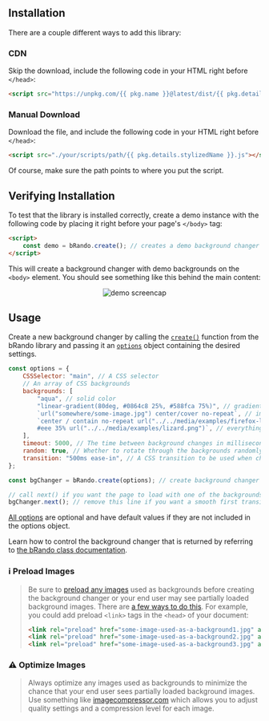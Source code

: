## Installation

There are a couple different ways to add this library:

### CDN

Skip the download, include the following code in your HTML right before `</head>`:

```html
<script src="https://unpkg.com/{{ pkg.name }}@latest/dist/{{ pkg.details.stylizedName }}.js"></script>
```

### Manual Download

Download the file, and include the following code in your HTML right before `</head>`:

```html
<script src="./your/scripts/path/{{ pkg.details.stylizedName }}.js"></script>
```

Of course, make sure the path points to where you put the script.

## Verifying Installation

To test that the library is installed correctly, create a demo instance with the following code by placing it right before your page's `</body>` tag:

```html
<script>
	const demo = bRando.create(); // creates a demo background changer
</script>
```

This will create a background changer with demo backgrounds on the `<body>` element. You should see something like this behind the main content:

<p align="center">
<img src="{{ screencap.src }}" alt="demo screencap" width="{{ screencap.width }}" height="auto"/>

## Usage

Create a new background changer by calling the [`create()`](https://brandojs.isaacyakl.com/docs/functions/create.html) function from the bRando library and passing it an [`options`](https://brandojs.isaacyakl.com/docs/interfaces/Options.html) object containing the desired settings.

```javascript
const options = {
	CSSSelector: "main", // A CSS selector
	// An array of CSS backgrounds
	backgrounds: [
		"aqua", // solid color
		"linear-gradient(80deg, #0864c8 25%, #588fca 75%)", // gradient
		`url("somewhere/some-image.jpg") center/cover no-repeat`, // image
		`center / contain no-repeat url("../../media/examples/firefox-logo.svg"),
        #eee 35% url("../../media/examples/lizard.png")`, // everything
	],
	timeout: 5000, // The time between background changes in milliseconds
	random: true, // Whether to rotate through the backgrounds randomly or not
	transition: "500ms ease-in", // A CSS transition to be used when changing between backgrounds
};

const bgChanger = bRando.create(options); // create background changer with the options set above

// call next() if you want the page to load with one of the backgrounds immediately
bgChanger.next(); // remove this line if you want a smooth first transition
```

[All options](https://brandojs.isaacyakl.com/docs/interfaces/Options.html) are optional and have default values if they are not included in the options object.

Learn how to control the background changer that is returned by referring to [the bRando class documentation](https://brandojs.isaacyakl.com/docs/classes/bRando.html).

### ℹ️ Preload Images

> Be sure to [preload any images](https://developer.mozilla.org/en-US/docs/Web/HTML/Link_types/preload) used as backgrounds before creating the background changer or your end user may see partially loaded background images. There are [a few ways to do this](https://developer.mozilla.org/en-US/docs/Web/HTML/Link_types/preload). For example, you could add preload `<link>` tags in the `<head>` of your document:
>
> ```html
> <link rel="preload" href="some-image-used-as-a-background1.jpg" as="image" />
> <link rel="preload" href="some-image-used-as-a-background2.jpg" as="image" />
> <link rel="preload" href="some-image-used-as-a-background3.jpg" as="image" />
> ```

### ⚠️ Optimize Images

> Always optimize any images used as backgrounds to minimize the chance that your end user sees partially loaded background images. Use something like [imagecompressor.com](https://imagecompressor.com) which allows you to adjust quality settings and a compression level for each image.
